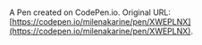 # 

A Pen created on CodePen.io. Original URL: [https://codepen.io/milenakarine/pen/XWEPLNX](https://codepen.io/milenakarine/pen/XWEPLNX).

